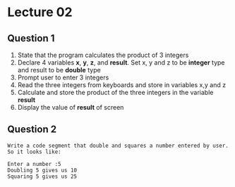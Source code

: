 # Lecture 02

## Question 1


1. State that the program calculates the product of 3 integers
2. Declare 4 variables **x**, **y**, **z**, and **result**.
Set x, y and z to be **integer** type
and result to be **double** type
3. Prompt user to enter 3 integers
4. Read the three integers from keyboards and store in variables x,y and z
5. Calculate and store the product of the three integers in the variable **result**
6. Display the value of **result** of screen


## Question 2

```
Write a code segment that double and squares a number entered by user. So it looks like:
```

```
Enter a number :5
Doubling 5 gives us 10
Squaring 5 gives us 25
```
